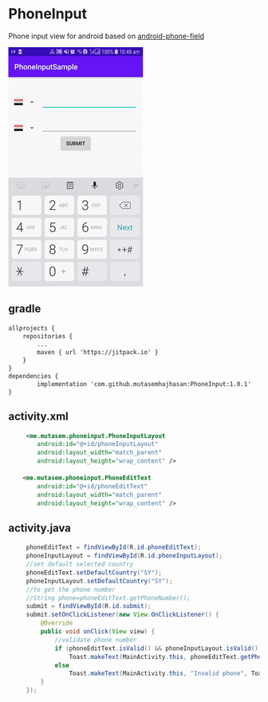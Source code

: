 # PhoneInput
Phone input view for android based on <a href="https://github.com/lamudi-gmbh/android-phone-field">android-phone-field</a>

<img src="https://raw.githubusercontent.com/mutasemhajhasan/PhoneInput/master/demo.gif" />

## gradle

    allprojects {
		repositories {
			...
			maven { url 'https://jitpack.io' }
		}
	}
	dependencies {
	        implementation 'com.github.mutasemhajhasan:PhoneInput:1.0.1'
	}
  
## activity.xml
```xml
     <me.mutasem.phoneinput.PhoneInputLayout
        android:id="@+id/phoneInputLayout"
        android:layout_width="match_parent"
        android:layout_height="wrap_content" />

    <me.mutasem.phoneinput.PhoneEditText
        android:id="@+id/phoneEditText"
        android:layout_width="match_parent"
        android:layout_height="wrap_content" />
```
## activity.java
```java
     phoneEditText = findViewById(R.id.phoneEditText);
     phoneInputLayout = findViewById(R.id.phoneInputLayout);
     //set default selected country
     phoneEditText.setDefaultCountry("SY");
     phoneInputLayout.setDefaultCountry("SY");
     //to get the phone number
     //String phone=phoneEditText.getPhoneNumber();
     submit = findViewById(R.id.submit);
     submit.setOnClickListener(new View.OnClickListener() {
         @Override
         public void onClick(View view) {
             //validate phone number
             if (phoneEditText.isValid() && phoneInputLayout.isValid())
                 Toast.makeText(MainActivity.this, phoneEditText.getPhoneNumber() + "," + phoneInputLayout.getPhoneNumber(), Toast.LENGTH_LONG).show();
             else
                 Toast.makeText(MainActivity.this, "Invalid phone", Toast.LENGTH_SHORT).show();
         }
     });
```
    

        
